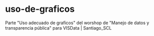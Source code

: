 # uso-de-graficos
Parte "Uso adecuado de graficos" del worshop de "Manejo de datos y transparencia pública" para VISData | Santiago_SCL 
